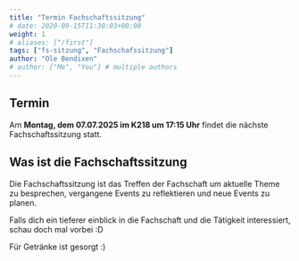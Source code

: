 ```yaml
---
title: "Termin Fachschaftssitzung"
# date: 2020-09-15T11:30:03+00:00
weight: 1
# aliases: ["/first"]
tags: ["fs-sitzung", "Fachschafssitzung"]
author: "Ole Bendixen"
# author: ["Me", "You"] # multiple authors
---
```


## Termin

Am **Montag, dem 07.07.2025 im K218 um 17:15 Uhr** findet die nächste Fachschaftssitzung statt.

## Was ist die Fachschaftssitzung

Die Fachschaftssitzung ist das Treffen der Fachschaft um aktuelle Theme zu besprechen, vergangene Events zu reflektieren und neue Events zu planen.

Falls dich ein tieferer einblick in die Fachschaft und die Tätigkeit interessiert, schau doch mal vorbei :D

Für Getränke ist gesorgt :)
